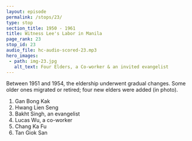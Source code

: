 ```yaml
---
layout: episode
permalink: /stops/23/
type: stop
section_title: 1950 - 1961
title: Witness Lee's Labor in Manila
page_rank: 23
stop_id: 23
audio_file: hc-audio-scored-23.mp3
hero_images:
 - path: img-23.jpg
   alt_text: Four Elders, a Co-worker & an invited evangelist
---
```


Between 1951 and 1954, the eldership underwent gradual changes. Some older ones migrated or retired; four new elders were added (in photo). 

1. Gan Bong Kak
2. Hwang Lien Seng
3. Bakht Singh, an evangelist
4. Lucas Wu, a co-worker
5. Chang Ka Fu
6. Tan Giok San

<!---
title: 李常受在馬尼拉勞苦作工

1951至1954年間，長老職分漸漸產生變動。一些前長老移民或造退；另位設立了四位新長老

1. 顏夢覺
2. 黃聯盛
3. 傳道者
4. 吳仁傑 
5. 張家福
6. 陳玉山
-->

<!--- TRANSCRIPT
Between 1951 and 1954, under Brother Lee's leadership, the eldership in the church underwent gradual changes. Initially, two of the previous elders, namely Chang Pan and Liu Ai San, were retained, but Chang later migrated to Brazil, and Liu resigned due to old age.

Four new elders were added during this period: Hwang Lien Seng and Gan Bong Kak in 1951, and Tan Giok San and Chang Ka Fu in 1954. As adjustments were made to all services, the church became very active in preaching the gospel, resulting in an increasing number of people being saved.

1951至1954年間，召會的長老職分在李弟兄的帶領之下有所改變。以前的長老只保留兩位，即張藩和柳靄山。只是張弟兄後來移民巴西，而柳也以年老造退。

這段日子加進四位新長老。1951年加了黃連勝、顏夢覺，而1954年加了陳玉山和 張家福。一切事奉重新調整，積極向外，推廣福音，帶人得救。
-->